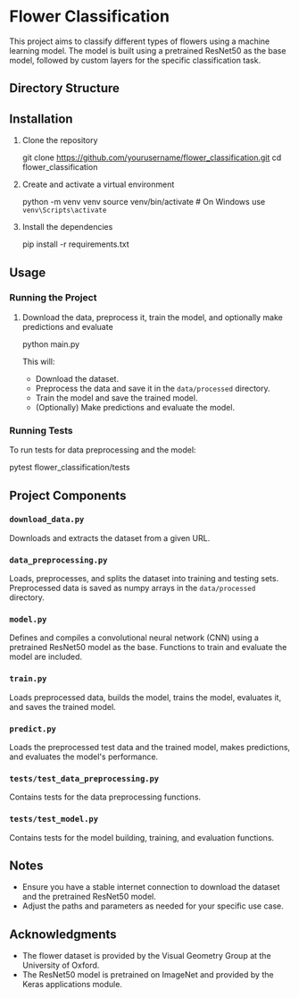 # Flower Classification

This project aims to classify different types of flowers using a machine learning model. The model is built using a pretrained ResNet50 as the base model, followed by custom layers for the specific classification task.

## Directory Structure

## Installation

1. Clone the repository

   git clone https://github.com/yourusername/flower_classification.git
   cd flower_classification

2. Create and activate a virtual environment

   python -m venv venv
   source venv/bin/activate  # On Windows use `venv\Scripts\activate`

3. Install the dependencies

   pip install -r requirements.txt

## Usage

### Running the Project

1. Download the data, preprocess it, train the model, and optionally make predictions and evaluate

   python main.py

   This will:
   - Download the dataset.
   - Preprocess the data and save it in the `data/processed` directory.
   - Train the model and save the trained model.
   - (Optionally) Make predictions and evaluate the model.

### Running Tests

To run tests for data preprocessing and the model:

   pytest flower_classification/tests

## Project Components

### `download_data.py`

Downloads and extracts the dataset from a given URL.

### `data_preprocessing.py`

Loads, preprocesses, and splits the dataset into training and testing sets. Preprocessed data is saved as numpy arrays in the `data/processed` directory.

### `model.py`

Defines and compiles a convolutional neural network (CNN) using a pretrained ResNet50 model as the base. Functions to train and evaluate the model are included.

### `train.py`

Loads preprocessed data, builds the model, trains the model, evaluates it, and saves the trained model.

### `predict.py`

Loads the preprocessed test data and the trained model, makes predictions, and evaluates the model's performance.

### `tests/test_data_preprocessing.py`

Contains tests for the data preprocessing functions.

### `tests/test_model.py`

Contains tests for the model building, training, and evaluation functions.

## Notes

- Ensure you have a stable internet connection to download the dataset and the pretrained ResNet50 model.
- Adjust the paths and parameters as needed for your specific use case.

## Acknowledgments

- The flower dataset is provided by the Visual Geometry Group at the University of Oxford.
- The ResNet50 model is pretrained on ImageNet and provided by the Keras applications module.